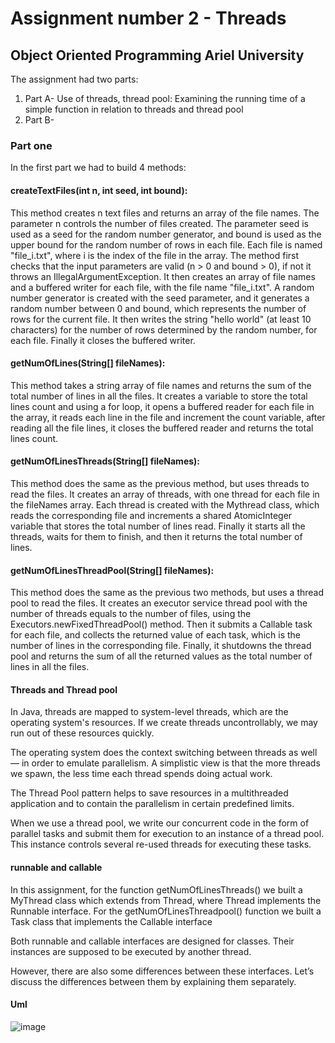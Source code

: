 

# Assignment number 2 - Threads
## Object Oriented Programming Ariel University

The assignment had two parts:
1. Part A- Use of threads, thread pool: Examining the running time of a simple function in relation to threads and thread pool
2. Part B- 

### Part one

In the first part we had to build 4 methods:

#### createTextFiles(int n, int seed, int bound):
This method creates n text files and returns an array of the file names. The parameter n controls the number of files created. The parameter seed is used as a seed for the random number generator, and bound is used as the upper bound for the random number of rows in each file. Each file is named "file_i.txt", where i is the index of the file in the array.
The method first checks that the input parameters are valid (n > 0 and bound > 0), if not it throws an IllegalArgumentException.
It then creates an array of file names and a buffered writer for each file, with the file name "file_i.txt".
A random number generator is created with the seed parameter, and it generates a random number between 0 and bound, which represents the number of rows for the current file.
It then writes the string "hello world" (at least 10 characters) for the number of rows determined by the random number, for each file.
Finally it closes the buffered writer.

#### getNumOfLines(String[] fileNames):
This method takes a string array of file names and returns the sum of the total number of lines in all the files.
It creates a variable to store the total lines count and using a for loop, it opens a buffered reader for each file in the array, it reads each line in the file and increment the count variable, after reading all the file lines, it closes the buffered reader and returns the total lines count.

#### getNumOfLinesThreads(String[] fileNames):
This method does the same as the previous method, but uses threads to read the files.
It creates an array of threads, with one thread for each file in the fileNames array.
Each thread is created with the Mythread class, which reads the corresponding file and increments a shared AtomicInteger variable that stores the total number of lines read.
Finally it starts all the threads, waits for them to finish, and then it returns the total number of lines.

#### getNumOfLinesThreadPool(String[] fileNames):
This method does the same as the previous two methods, but uses a thread pool to read the files.
It creates an executor service thread pool with the number of threads equals to the number of files, using the Executors.newFixedThreadPool() method.
Then it submits a Callable task for each file, and collects the returned value of each task, which is the number of lines in the corresponding file.
Finally, it shutdowns the thread pool and returns the sum of all the returned values as the total number of lines in all the files.

#### Threads and Thread pool
In Java, threads are mapped to system-level threads, which are the operating system's resources. If we create threads uncontrollably, we may run out of these resources quickly.

The operating system does the context switching between threads as well — in order to emulate parallelism. A simplistic view is that the more threads we spawn, the less time each thread spends doing actual work.

The Thread Pool pattern helps to save resources in a multithreaded application and to contain the parallelism in certain predefined limits.

When we use a thread pool, we write our concurrent code in the form of parallel tasks and submit them for execution to an instance of a thread pool. This instance controls several re-used threads for executing these tasks.

#### runnable and callable

In this assignment, for the function getNumOfLinesThreads() we built a MyThread class which extends from Thread, where Thread implements the Runnable interface. For the getNumOfLinesThreadpool() function we built a Task class that implements the Callable interface

Both runnable and callable interfaces are designed for classes. Their instances are supposed to be executed by another thread.

However, there are also some differences between these interfaces. Let’s discuss the differences between them by explaining them separately.

#### Uml
![image](https://user-images.githubusercontent.com/95377680/211935055-5037b316-bfe1-4195-bb7a-8d8fc44c1847.png)

